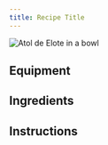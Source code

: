 ```yaml
---
title: Recipe Title
---
```


![Atol de Elote in a bowl](../../images/atol-de-elote.jpg)


## Equipment 


## Ingredients 


## Instructions 

